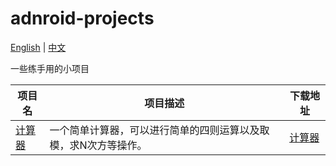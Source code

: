 # adnroid-projects

[English](readme.md) | [中文](./readme_zh_CN.md)

一些练手用的小项目

项目名|项目描述|下载地址
--|--|--
[计算器](./classWork01_calculator)|一个简单计算器，可以进行简单的四则运算以及取模，求N次方等操作。|[计算器]((./app_release/classWork01_calculator.apk))

